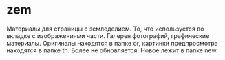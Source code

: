 # zem
Материалы для страницы с земледелием. То, что используется во вкладке с изображениями части. Галерея фотографий, графические материалы.
Оригиналы находятся в папке or, картинки предпросмотра находятся в папке th. Более не обновляется. Новое лежит в папке new.